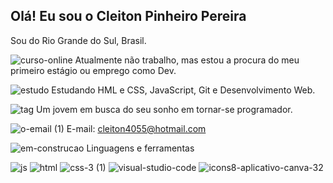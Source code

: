 ## Olá! Eu sou o Cleiton Pinheiro Pereira

Sou do Rio Grande do Sul, Brasil.

![curso-online](https://github.com/user-attachments/assets/1f9697ca-d1f7-405b-8ba6-4bdec7676fe2)
Atualmente não trabalho, mas estou a procura do meu primeiro estágio ou emprego como Dev.
 
![estudo](https://github.com/user-attachments/assets/36f03627-889e-44da-be0d-c7db43058d84)
Estudando HML e CSS, JavaScript, Git e Desenvolvimento Web.

![tag](https://github.com/user-attachments/assets/9f70fd23-d804-4288-a7de-801e937dc47b)
Um jovem em busca do seu sonho em tornar-se programador.
 
![o-email (1)](https://github.com/user-attachments/assets/b5298925-bdc8-4869-bcb7-fef76d484430)
E-mail: cleiton4055@hotmail.com

![em-construcao](https://github.com/user-attachments/assets/24b424e9-03e6-4db0-a8e2-2502614324ed) Linguagens e ferramentas

![js](https://github.com/user-attachments/assets/556274c5-a42e-49fe-b527-7de86d5c9380)     ![html](https://github.com/user-attachments/assets/b2aa2625-7066-4405-97c9-e6e25d2d5974)     ![css-3 (1)](https://github.com/user-attachments/assets/7749c3eb-4769-4589-92c1-ada95a95ee62)     ![visual-studio-code](https://github.com/user-attachments/assets/f906b3a1-e1c1-47e5-95ac-b56c9f13b4b8)     ![icons8-aplicativo-canva-32](https://github.com/user-attachments/assets/f15d321d-2817-4fd2-8b4e-da384a76bbd9)
